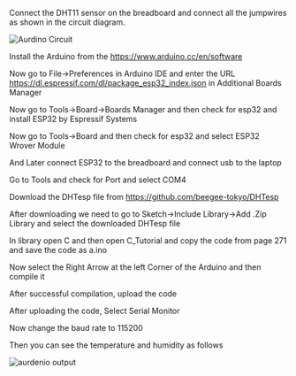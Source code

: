 Connect the DHT11 sensor on the breadboard and connect all the jumpwires as shown in the circuit diagram.

![Aurdino Circuit](https://user-images.githubusercontent.com/112037009/193188123-f3398c9b-5bec-41c4-9cb1-9e2cd7f88516.png)

Install the Arduino from the https://www.arduino.cc/en/software

Now go to File->Preferences in Arduino IDE and enter the URL https://dl.espressif.com/dl/package_esp32_index.json in Additional Boards Manager

Now go to Tools->Board->Boards Manager and then check for esp32 and install ESP32 by Espressif Systems

Now go to Tools->Board and then check for esp32 and select ESP32 Wrover Module

And Later connect ESP32 to the breadboard and connect usb to the laptop

Go to Tools and check for Port and select COM4

Download the DHTesp file from https://github.com/beegee-tokyo/DHTesp

After downloading we need to go to Sketch->Include Library->Add  .Zip Library and select the downloaded DHTesp file

In library open C and then open C_Tutorial and copy the code from page 271  and save the code as a.ino

Now select the Right Arrow at the left Corner of the Arduino and then compile it

After successful compilation, upload the code

After uploading the code, Select Serial Monitor 

Now change the baud rate to 115200

Then you can see the temperature and humidity as follows

![aurdenio output](https://user-images.githubusercontent.com/112037009/193188483-039fb03b-a572-4021-bdd6-e066d457772e.png)


